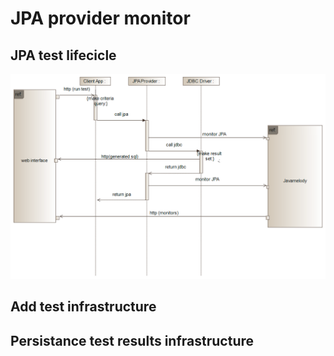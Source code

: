 # JPA provider monitor

## JPA test lifecicle

![](/images/monitor_jpa_activity.png)


## Add test infrastructure

## Persistance test results infrastructure